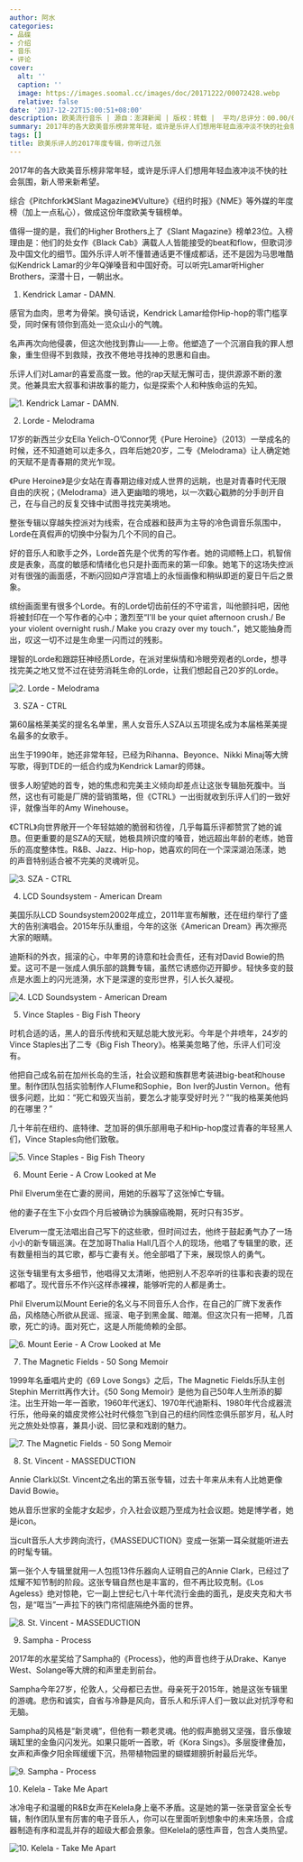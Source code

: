 ```yaml
---
author: 阿水
categories:
- 品碟
- 介绍
- 音乐
- 评论
cover:
  alt: ''
  caption: ''
  image: https://images.soomal.cc/images/doc/20171222/00072428.webp
  relative: false
date: '2017-12-22T15:00:51+08:00'
description: 欧美流行音乐 | 源自：澎湃新闻 | 版权：转载 |  平均/总评分：00.00/0
summary: 2017年的各大欧美音乐榜非常年轻，或许是乐评人们想用年轻血液冲淡不快的社会氛围，新人带来新希望。综合《Pitchfork》《Slant Magazine》《Vulture》《纽约时报》《NME》等外媒的年度榜（加上一点私心），做成这份年度欧美专辑榜单。
tags: []
title: 欧美乐评人的2017年度专辑，你听过几张
---
```


2017年的各大欧美音乐榜非常年轻，或许是乐评人们想用年轻血液冲淡不快的社会氛围，新人带来新希望。

综合《Pitchfork》《Slant Magazine》《Vulture》《纽约时报》《NME》等外媒的年度榜（加上一点私心），做成这份年度欧美专辑榜单。

值得一提的是，我们的Higher Brothers上了《Slant Magazine》榜单23位。入榜理由是：他们的处女作《Black Cab》满载人人皆能接受的beat和flow，但歌词涉及中国文化的细节。国外乐评人听不懂普通话更不懂成都话，还不是因为马思唯酷似Kendrick Lamar的少年Q弹嗓音和中国好奇。可以听完Lamar听Higher Brothers，深潜十日，一朝出水。

1. Kendrick Lamar - DAMN.

感官为血肉，思考为骨架。换句话说，Kendrick Lamar给你Hip-hop的零门槛享受，同时保有领你到高处一览众山小的气魄。

名声再次向他侵袭，但这次他找到靠山――上帝。他塑造了一个沉溺自我的罪人想象，重生但得不到救赎，孜孜不倦地寻找神的恩惠和自由。

乐评人们对Lamar的喜爱高度一致。他的rap天赋无懈可击，提供源源不断的激灵。他兼具宏大叙事和讲故事的能力，似是探索个人和种族命运的先知。

![1. Kendrick Lamar - DAMN.](https://images.soomal.cc/images/doc/20171222/00072418.webp)





2. Lorde - Melodrama

17岁的新西兰少女Ella Yelich-O’Connor凭《Pure Heroine》（2013）一举成名的时候，还不知道她可以走多久，四年后她20岁，二专《Melodrama》让人确定她的天赋不是青春期的灵光乍现。

《Pure Heroine》是少女站在青春期边缘对成人世界的远眺，也是对青春时代无限自由的庆祝；《Melodrama》进入更幽暗的境地，以一次戳心戳肺的分手剖开自己，在与自己的反复交锋中试图寻找完美境地。

整张专辑以穿越失控派对为线索，在合成器和鼓声为主导的冷色调音乐氛围中，Lorde在真假声的切换中分裂为几个不同的自己。

好的音乐人和歌手之外，Lorde首先是个优秀的写作者。她的词顺畅上口，机智俏皮是表象，高度的敏感和情绪化也只是扑面而来的第一印象。她笔下的这场失控派对有很强的画面感，不断闪回如卢浮宫墙上的永恒画像和稍纵即逝的夏日午后之景象。

缤纷画面里有很多个Lorde。有的Lorde切齿前任的不守诺言，叫他颤抖吧，因他将被封印在一个写作者的心中；激烈至“I'll be your quiet afternoon crush./ Be your violent overnight rush./ Make you crazy over my touch.”，她又能抽身而出，叹这一切不过是生命里一闪而过的残影。

理智的Lorde和跟踪狂神经质Lorde，在派对里纵情和冷眼旁观者的Lorde，想寻找完美之地又觉不过在徒劳消耗生命的Lorde，让我们想起自己20岁的Lorde。

![2. Lorde - Melodrama](https://images.soomal.cc/images/doc/20171222/00072419.webp)





3. SZA - CTRL

第60届格莱美奖的提名名单里，黑人女音乐人SZA以五项提名成为本届格莱美提名最多的女歌手。

出生于1990年，她还非常年轻，已经为Rihanna、Beyonce、Nikki Minaj等大牌写歌，得到TDE的一纸合约成为Kendrick Lamar的师妹。

很多人盼望她的首专，她的焦虑和完美主义倾向却差点让这张专辑胎死腹中。当然，这也有可能是厂牌的营销策略，但《CTRL》一出街就收到乐评人们的一致好评，就像当年的Amy Winehouse。

《CTRL》向世界敞开一个年轻姑娘的脆弱和彷徨，几乎每篇乐评都赞赏了她的诚恳。但更重要的是SZA的天赋，她极具辨识度的嗓音，她远超出年龄的老练，她音乐的高度整体性。R&B、Jazz、Hip-hop，她喜欢的同在一个深深湖泊荡漾，她的声音特别适合被不完美的灵魂听见。

![3. SZA - CTRL](https://images.soomal.cc/images/doc/20171222/00072420.webp)





4. LCD Soundsystem - American Dream

美国乐队LCD Soundsystem2002年成立，2011年宣布解散，还在纽约举行了盛大的告别演唱会。2015年乐队重组，今年的这张《American Dream》再次擦亮大家的眼睛。

迪斯科的外衣，摇滚的心，中年男的诗意和社会责任，还有对David Bowie的热爱。这可不是一张成人俱乐部的跳舞专辑，虽然它诱惑你迈开脚步。轻快多变的鼓点是水面上的闪光涟漪，水下是深邃的变形世界，引人长久凝视。

![4. LCD Soundsystem - American Dream](https://images.soomal.cc/images/doc/20171222/00072421.webp)





5. Vince Staples - Big Fish Theory

时机合适的话，黑人的音乐传统和天赋总能大放光彩。今年是个井喷年，24岁的Vince Staples出了二专《Big Fish Theory》。格莱美忽略了他，乐评人们可没有。

他把自己成名前在加州长岛的生活，社会议题和族群思考装进big-beat和house里。制作团队包括实验制作人Flume和Sophie，Bon Iver的Justin Vernon。他有很多问题，比如：“死亡和毁灭当前，要怎么才能享受好时光？”“我的格莱美他妈的在哪里？”

几十年前在纽约、底特律、芝加哥的俱乐部用电子和Hip-hop度过青春的年轻黑人们，Vince Staples向他们致敬。

![5. Vince Staples - Big Fish Theory](https://images.soomal.cc/images/doc/20171222/00072422.webp)





6. Mount Eerie - A Crow Looked at Me

Phil Elverum坐在亡妻的房间，用她的乐器写了这张悼亡专辑。

他的妻子在生下小女四个月后被确诊为胰腺癌晚期，死时只有35岁。

Elverum一度无法唱出自己写下的这些歌，但时间过去，他终于鼓起勇气办了一场小小的新专辑巡演。在芝加哥Thalia Hall几百个人的现场，他唱了专辑里的歌，还有数量相当的其它歌，都与亡妻有关。他全部唱了下来，展现惊人的勇气。

这张专辑里有太多细节，他唱得又太清晰，他把别人不忍卒听的往事和丧妻的现在都唱了。现代音乐不作兴这样赤裸裸，能够听完的人都是勇士。

Phil Elverum以Mount Eerie的名义与不同音乐人合作，在自己的厂牌下发表作品，风格随心所欲从民谣、摇滚、电子到黑金属、暗潮。但这次只有一把琴，几首歌，死亡的诗。面对死亡，这是人所能倚赖的全部。

![6. Mount Eerie - A Crow Looked at Me](https://images.soomal.cc/images/doc/20171222/00072423.webp)





7. The Magnetic Fields - 50 Song Memoir

1999年名垂唱片史的《69 Love Songs》之后，The Magnetic Fields乐队主创Stephin Merritt再作大计。《50 Song Memoir》是他为自己50年人生所添的脚注。出生开始一年一首歌，1960年代迷幻、1970年代迪斯科、1980年代合成器流行乐，他母亲的嬉皮灵修公社时代倏忽飞到自己的纽约同性恋俱乐部岁月，私人时光之旅处处惊喜，兼具小说、回忆录和戏剧的魅力。

![7. The Magnetic Fields - 50 Song Memoir](https://images.soomal.cc/images/doc/20171222/00072424.webp)





8. St. Vincent - MASSEDUCTION

Annie Clark以St. Vincent之名出的第五张专辑，过去十年来从未有人比她更像David Bowie。

她从音乐世家的全能才女起步，介入社会议题乃至成为社会议题。她是博学者，她是icon。

当cult音乐人大步跨向流行，《MASSEDUCTION》变成一张第一耳朵就能听进去的时髦专辑。

第一张个人专辑里就用一人包揽13件乐器向人证明自己的Annie Clark，已经过了炫耀不知节制的阶段。这张专辑自然也是丰富的，但不再比较克制。《Los Ageless》绝对惊艳，它一副上世纪七八十年代流行金曲的面孔，是皮夹克和大书包，是“哐当”一声拉下的铁门帘彻底隔绝外面的世界。

![8. St. Vincent - MASSEDUCTION](https://images.soomal.cc/images/doc/20171222/00072425.webp)





9. Sampha - Process

2017年的水星奖给了Sampha的《Process》，他的声音也终于从Drake、Kanye West、Solange等大牌的和声里走到前台。

Sampha今年27岁，伦敦人，父母都已去世。母亲死于2015年，她是这张专辑里的游魂。悲伤和诚实，自省与冷静是风向，音乐人和乐评人们一致以此对抗浮夸和无脑。

Sampha的风格是“新灵魂”，但他有一颗老灵魂。他的假声脆弱又坚强，音乐像玻璃缸里的金鱼闪闪发光。如果只能听一首歌，听《Kora Sings》。多层旋律叠加，女声和声像夕阳余晖缓缓下沉，热带植物园里的蝴蝶翅膀折射最后光华。

![9. Sampha - Process](https://images.soomal.cc/images/doc/20171222/00072426.webp)





10. Kelela - Take Me Apart

冰冷电子和温暖的R&B女声在Kelela身上毫不矛盾。这是她的第一张录音室全长专辑，制作团队里有厉害的电子音乐人，你可以在里面听到想象中的未来场景，合成器制造有序和混乱并存的超级大都会景象。但Kelela的感性声音，包含人类热望。

![10. Kelela - Take Me Apart](https://images.soomal.cc/images/doc/20171222/00072427.webp)
